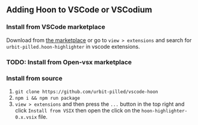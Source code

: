 ## Adding Hoon to VSCode or VSCodium

### Install from VSCode marketplace
Download from [the marketplace](https://marketplace.visualstudio.com/items?itemName=urbit-pilled.hoon-highlighter) or go to `view > extensions` and search for `urbit-pilled.hoon-highlighter` in vscode extensions. 

### TODO: Install from Open-vsx marketplace

### Install from source
1. `git clone https://github.com/urbit-pilled/vscode-hoon`
2. `npm i && npm run package`
4. `view > extensions` and then press the `...` button in the top right and click `Install from VSIX` then open the click on the `hoon-highlighter-0.x.vsix` file.